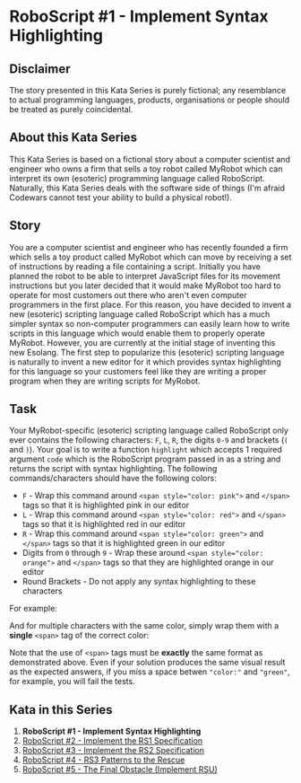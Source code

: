 # RoboScript #1 - Implement Syntax Highlighting

## Disclaimer

The story presented in this Kata Series is purely fictional; any resemblance to actual programming languages, products, organisations or people should be treated as purely coincidental.

## About this Kata Series

This Kata Series is based on a fictional story about a computer scientist and engineer who owns a firm that sells a toy robot called MyRobot which can interpret its own (esoteric) programming language called RoboScript.  Naturally, this Kata Series deals with the software side of things (I'm afraid Codewars cannot test your ability to build a physical robot!).

## Story

You are a computer scientist and engineer who has recently founded a firm which sells a toy product called MyRobot which can move by receiving a set of instructions by reading a file containing a script.  Initially you have planned the robot to be able to interpret JavaScript files for its movement instructions but you later decided that it would make MyRobot too hard to operate for most customers out there who aren't even computer programmers in the first place.  For this reason, you have decided to invent a new (esoteric) scripting language called RoboScript which has a much simpler syntax so non-computer programmers can easily learn how to write scripts in this language which would enable them to properly operate MyRobot.  However, you are currently at the initial stage of inventing this new Esolang.  The first step to popularize this (esoteric) scripting language is naturally to invent a new editor for it which provides syntax highlighting for this language so your customers feel like they are writing a proper program when they are writing scripts for MyRobot.

## Task

Your MyRobot-specific (esoteric) scripting language called RoboScript only ever contains the following characters: `F`, `L`, `R`, the digits `0-9` and brackets (`(` and `)`).  Your goal is to write a function `highlight` which accepts 1 required argument `code` which is the RoboScript program passed in as a string and returns the script with syntax highlighting.  The following commands/characters should have the following colors:

- `F` - Wrap this command around `<span style="color: pink">` and `</span>` tags so that it is highlighted pink in our editor
- `L` - Wrap this command around `<span style="color: red">` and `</span>` tags so that it is highlighted red in our editor
- `R` - Wrap this command around `<span style="color: green">` and `</span>` tags so that it is highlighted green in our editor
- Digits from `0` through `9` - Wrap these around `<span style="color: orange">` and `</span>` tags so that they are highlighted orange in our editor
- Round Brackets - Do not apply any syntax highlighting to these characters

For example:

And for multiple characters with the same color, simply wrap them with a **single** `<span>` tag of the correct color:

Note that the use of `<span>` tags must be **exactly** the same format as demonstrated above.  Even if your solution produces the same visual result as the expected answers, if you miss a space betwen `"color:"` and `"green"`, for example, you will fail the tests.

## Kata in this Series

1. **RoboScript #1 - Implement Syntax Highlighting**
2. [RoboScript #2 - Implement the RS1 Specification](https://www.codewars.com/kata/5870fa11aa0428da750000da)
3. [RoboScript #3 - Implement the RS2 Specification](https://www.codewars.com/kata/58738d518ec3b4bf95000192)
4. [RoboScript #4 - RS3 Patterns to the Rescue](https://www.codewars.com/kata/594b898169c1d644f900002e)
5. [RoboScript #5 - The Final Obstacle (Implement RSU)](https://www.codewars.com/kata/5a12755832b8b956a9000133)